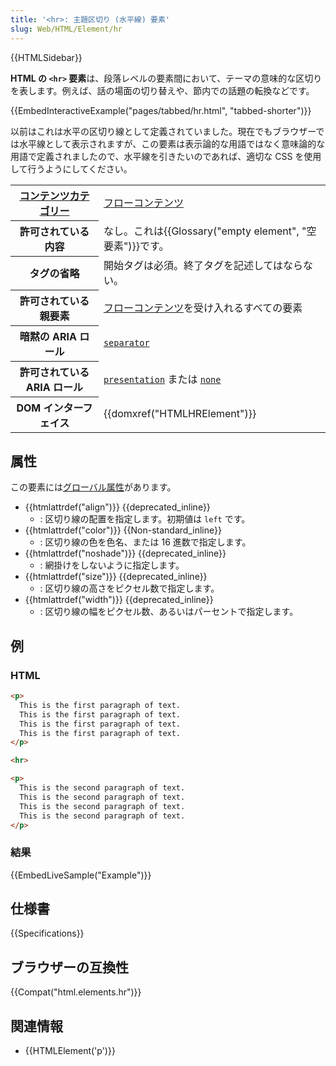 ```yaml
---
title: '<hr>: 主題区切り (水平線) 要素'
slug: Web/HTML/Element/hr
---
```


{{HTMLSidebar}}

**HTML の `<hr>` 要素**は、段落レベルの要素間において、テーマの意味的な区切りを表します。例えば、話の場面の切り替えや、節内での話題の転換などです。

{{EmbedInteractiveExample("pages/tabbed/hr.html", "tabbed-shorter")}}

以前はこれは水平の区切り線として定義されていました。現在でもブラウザーでは水平線として表示されますが、この要素は表示論的な用語ではなく意味論的な用語で定義されましたので、水平線を引きたいのであれば、適切な CSS を使用して行うようにしてください。

<table class="properties">
  <tbody>
    <tr>
      <th scope="row">
        <a href="/ja/docs/Web/Guide/HTML/Content_categories"
          >コンテンツカテゴリー</a
        >
      </th>
      <td>
        <a href="/ja/docs/Web/Guide/HTML/Content_categories#フローコンテンツ"
          >フローコンテンツ</a
        >
      </td>
    </tr>
    <tr>
      <th scope="row">許可されている内容</th>
      <td>
        なし。これは{{Glossary("empty element", "空要素")}}です。
      </td>
    </tr>
    <tr>
      <th scope="row">タグの省略</th>
      <td>開始タグは必須。終了タグを記述してはならない。</td>
    </tr>
    <tr>
      <th scope="row">許可されている親要素</th>
      <td>
        <a href="/ja/docs/Web/Guide/HTML/Content_categories#フローコンテンツ"
          >フローコンテンツ</a
        >を受け入れるすべての要素
      </td>
    </tr>
    <tr>
      <th scope="row">暗黙の ARIA ロール</th>
      <td><code><a href="/ja/docs/Web/Accessibility/ARIA/Roles/separator_role">separator</a></code></td>
    </tr>
    <tr>
      <th scope="row">許可されている ARIA ロール</th>
      <td>
        <code><a href="/ja/docs/Web/Accessibility/ARIA/Roles/presentation_role">presentation</a></code> または <code><a href="/ja/docs/Web/Accessibility/ARIA/Roles/none_role">none</a></code>
      </td>
    </tr>
    <tr>
      <th scope="row">DOM インターフェイス</th>
      <td>{{domxref("HTMLHRElement")}}</td>
    </tr>
  </tbody>
</table>

## 属性

この要素には[グローバル属性](/ja/docs/Web/HTML/Global_attributes)があります。

- {{htmlattrdef("align")}} {{deprecated_inline}}
  - : 区切り線の配置を指定します。初期値は `left` です。
- {{htmlattrdef("color")}} {{Non-standard_inline}}
  - : 区切り線の色を色名、または 16 進数で指定します。
- {{htmlattrdef("noshade")}} {{deprecated_inline}}
  - : 網掛けをしないように指定します。
- {{htmlattrdef("size")}} {{deprecated_inline}}
  - : 区切り線の高さをピクセル数で指定します。
- {{htmlattrdef("width")}} {{deprecated_inline}}
  - : 区切り線の幅をピクセル数、あるいはパーセントで指定します。

## 例

### HTML

```html
<p>
  This is the first paragraph of text.
  This is the first paragraph of text.
  This is the first paragraph of text.
  This is the first paragraph of text.
</p>

<hr>

<p>
  This is the second paragraph of text.
  This is the second paragraph of text.
  This is the second paragraph of text.
  This is the second paragraph of text.
</p>
```

### 結果

{{EmbedLiveSample("Example")}}

## 仕様書

{{Specifications}}

## ブラウザーの互換性

{{Compat("html.elements.hr")}}

## 関連情報

- {{HTMLElement('p')}}
